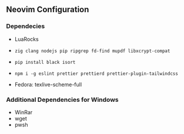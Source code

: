 ## Neovim Configuration

### Dependecies

- LuaRocks

- ```
  zig clang nodejs pip ripgrep fd-find mupdf libxcrypt-compat
  ```
- ```
  pip install black isort
  ```
- ```
  npm i -g eslint prettier prettierd prettier-plugin-tailwindcss
  ```
- Fedora: texlive-scheme-full

### Additional Dependencies for Windows

- WinRar
- wget
- pwsh
